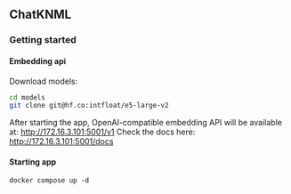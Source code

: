 ## ChatKNML

### Getting started

#### Embedding api

Download models:

```bash
cd models
git clone git@hf.co:intfloat/e5-large-v2
```

After starting the app, OpenAI-compatible embedding API will be available at: http://172.16.3.101:5001/v1 Check the docs here: http://172.16.3.101:5001/docs 

#### Starting app

```
docker compose up -d
```
